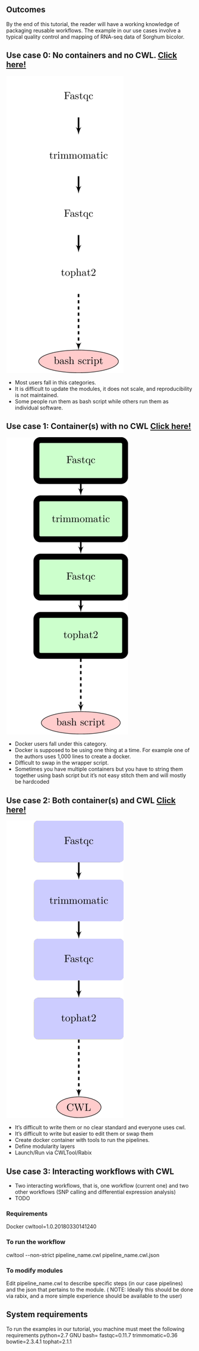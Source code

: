 
## Outcomes

By the end of this tutorial, the reader will have a working knowledge of packaging reusable workflows. The example in our use cases involve a typical quality control and mapping of RNA-seq data of Sorghum bicolor. 

## Use case 0: No containers and no CWL. [Click here!](use\_case\_0/README.md)

![alt text](generate_flowchart/flowChartImages/useCase0.png)

- Most users fall in this categories. 
- It is difficult to update the modules, it does not scale, and reproducibility is not maintained. 
- Some people run them as bash script while others run them as individual software.

## Use case 1: Container(s) with no CWL [Click here!](use\_case\_1/README.md)

![alt text](generate_flowchart/flowChartImages/useCase11.png)

- Docker users fall under this category.
- Docker is supposed to be using one thing at a time. For example one of the authors uses 1,000 lines to create a docker. 
- Difficult to swap in the wrapper script.
- Sometimes you have multiple containers but you have to string them together using bash script but it’s not easy stitch them and will mostly be hardcoded

## Use case 2: Both container(s) and CWL [Click here!](use\_case\_2/README.md)

![alt text](generate_flowchart/flowChartImages/useCase2.png)

- It’s difficult to write them or no clear standard and everyone uses cwl. 
- It’s difficult to write but easier to edit them or swap them 
- Create docker container with tools to run the pipelines.
- Define modularity layers
- Launch/Run via CWLTool/Rabix

## Use case 3: Interacting workflows with CWL 
- Two interacting workflows, that is, one workflow (current one) and two other workflows (SNP calling and differential expression analysis)
- TODO

### Requirements
Docker
cwltool=1.0.20180330141240

### To run the workflow
cwltool --non-strict pipeline_name.cwl pipeline_name.cwl.json

### To modify modules
Edit pipeline_name.cwl to describe specific steps (in our case pipelines) and the json that pertains to the module. ( NOTE: Ideally this should be done via rabix, and a more simple experience should be available to the user)

## System requirements
To run the examples in our tutorial, you machine must meet the following requirements
python=2.7
GNU bash=
fastqc=0.11.7
trimmomatic=0.36
bowtie=2.3.4.1
tophat=2.1.1
